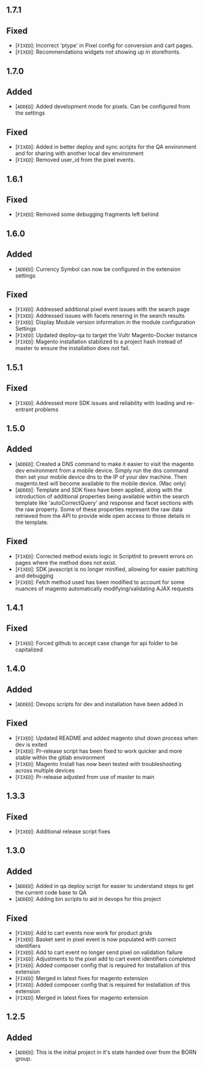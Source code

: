 ## 1.7.1

## Fixed

- [`FIXED`]: Incorrect 'ptype' in Pixel config for conversion and cart pages.
- [`FIXED`]: Recommendations widgets not showing up in storefronts.

## 1.7.0

## Added

- [`ADDED`]: Added development mode for pixels. Can be configured from the settings

## Fixed

- [`FIXED`]: Added in better deploy and sync scripts for the QA environment and for sharing with another local dev environment
- [`FIXED`]: Removed user_id from the pixel events.

## 1.6.1

## Fixed

- [`FIXED`]: Removed some debugging fragments left behind

## 1.6.0

## Added

- [`ADDED`]: Currency Symbol can now be configured in the extension settings

## Fixed

- [`FIXED`]: Addressed additional pixel event issues with the search page
- [`FIXED`]: Addressed issues with facets renering in the search results
- [`FIXED`]: Display Module version information in the module configuration Settings
- [`FIXED`]: Updated deploy-qa to target the Vultr Magento-Docker instance
- [`FIXED`]: Magento installation stabilized to a project hash instead of master to ensure the installation does not fail.

## 1.5.1

## Fixed

- [`FIXED`]: Addressed more SDK issues and reliability with loading and re-entrant problems

## 1.5.0

## Added

- [`ADDED`]: Created a DNS command to make it easier to visit the magento dev environment from a mobile device. Simply run the dns command then set your mobile device dns to the IP of your dev machine. Then magento.test will become available to the mobile device. (Mac only)
- [`ADDED`]: Template and SDK fixes have been applied, along with the introduction of additional properties being available within the search template like 'autoCorrectQuery' and response and facet sections with the raw property. Some of these properties represent the raw data retrieved from the API to provide wide open access to those details in the template.

## Fixed

- [`FIXED`]: Corrected method exists logic in ScriptInit to prevent errors on pages where the method does not exist.
- [`FIXED`]: SDK javascript is no longer minified, allowing for easier patching and debugging
- [`FIXED`]: Fetch method used has been modified to account for some nuances of magento automatically modifying/validating AJAX requests

## 1.4.1

## Fixed

- [`FIXED`]: Forced github to accept case change for api folder to be capitalized

## 1.4.0

## Added

- [`ADDED`]: Devops scripts for dev and installation have been added in

## Fixed

- [`FIXED`]: Updated README and added magento shut down process when dev is exited
- [`FIXED`]: Pr-release script has been fixed to work quicker and more stable within the gitlab environment
- [`FIXED`]: Magento Install has now been tested with troubleshooting across multiple devices
- [`FIXED`]: Pr-release adjusted from use of master to main

## 1.3.3

## Fixed

- [`FIXED`]: Additional release script fixes

## 1.3.0

## Added

- [`ADDED`]: Added in qa deploy script for easier to understand steps to get the current code base to QA
- [`ADDED`]: Adding bin scripts to aid in devops for this project

## Fixed

- [`FIXED`]: Add to cart events now work for product grids
- [`FIXED`]: Basket sent in pixel event is now populated with correct identifiers
- [`FIXED`]: Add to cart event no longer send pixel on validation failure
- [`FIXED`]: Adjustments to the pixel add to cart event identifiers completed
- [`FIXED`]: Added composer config that is required for installation of this extension
- [`FIXED`]: Merged in latest fixes for magento extension
- [`FIXED`]: Added composer config that is required for installation of this extension
- [`FIXED`]: Merged in latest fixes for magento extension

## 1.2.5

## Added

- [`ADDED`]: This is the initial project in it's state handed over from the BORN group.
